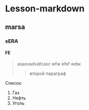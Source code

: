Lesson-markdown
===============
marsa
------
### sERA
#### FE
>asasvadvafcasc wfw efef wdw.  
>>второй параграф

Список:  
1.  Газ
2.  Нефть
3.  Уголь
